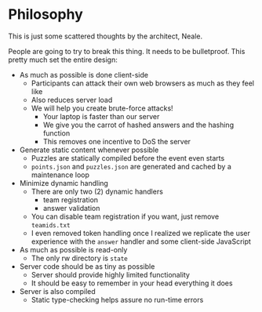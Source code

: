 Philosophy
==========

This is just some scattered thoughts by the architect, Neale.

People are going to try to break this thing.
It needs to be bulletproof.
This pretty much set the entire design:

* As much as possible is done client-side
  * Participants can attack their own web browsers as much as they feel like
  * Also reduces server load
  * We will help you create brute-force attacks!
    * Your laptop is faster than our server
    * We give you the carrot of hashed answers and the hashing function
    * This removes one incentive to DoS the server
* Generate static content whenever possible
  * Puzzles are statically compiled before the event even starts
  * `points.json` and `puzzles.json` are generated and cached by a maintenance loop
* Minimize dynamic handling
  * There are only two (2) dynamic handlers
    * team registration
    * answer validation
  * You can disable team registration if you want, just remove `teamids.txt`
  * I even removed token handling once I realized we replicate the user experience with the `answer` handler and some client-side JavaScript
* As much as possible is read-only
  * The only rw directory is `state`
* Server code should be as tiny as possible
  * Server should provide highly limited functionality
  * It should be easy to remember in your head everything it does
* Server is also compiled
  * Static type-checking helps assure no run-time errors
